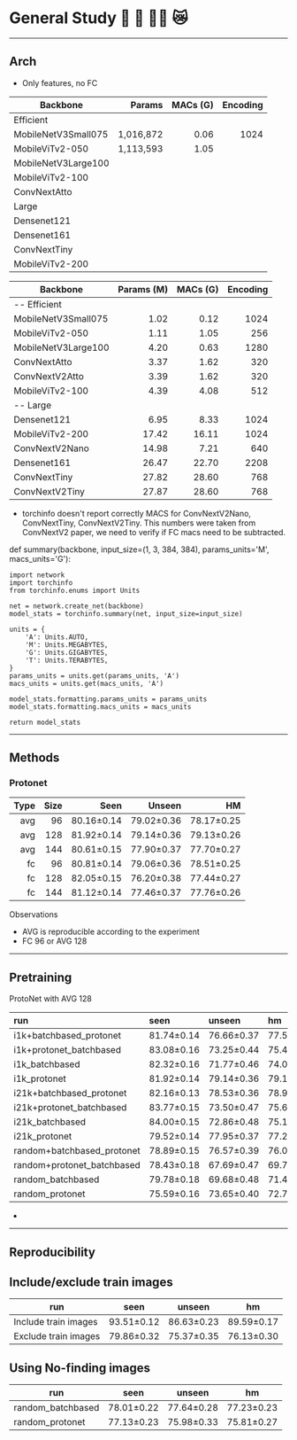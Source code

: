 # General Study 🩻 🐺 🤟🏽 😿


--------------------------------------------------
## Arch

* Only features, no FC

| Backbone              | Params     | MACs (G)  | Encoding |
| --------------------- | ---------: | --------: | -------: |
| Efficient             |            |           |          |
|   MobileNetV3Small075 |  1,016,872 |      0.06 |     1024 |
|   MobileViTv2-050     |  1,113,593 |      1.05 |  |
|   MobileNetV3Large100 |  |  |  |
|   MobileViTv2-100     |  |  |  |
|   ConvNextAtto        |  |  |  |
| Large                 |            |           |          |
|   Densenet121         |  |  |  |
|   Densenet161         |  |  |  |
|   ConvNextTiny        |  |  |  |
|   MobileViTv2-200     |  |  |  |


| Backbone            | Params (M) | MACs (G)  | Encoding |
| ------------------- | ---------: | --------: | -------: |
| -- Efficient        |            |           |          |
| MobileNetV3Small075 |       1.02 |      0.12 |     1024 |
| MobileViTv2-050     |       1.11 |      1.05 |      256 |
| MobileNetV3Large100 |       4.20 |      0.63 |     1280 |
| ConvNextAtto        |       3.37 |      1.62 |      320 |
| ConvNextV2Atto      |       3.39 |      1.62 |      320 |
| MobileViTv2-100     |       4.39 |      4.08 |      512 |
| -- Large            |            |           |          |
| Densenet121         |       6.95 |      8.33 |     1024 |
| MobileViTv2-200     |      17.42 |     16.11 |     1024 |
| ConvNextV2Nano      |      14.98 |      7.21 |      640 |
| Densenet161         |      26.47 |     22.70 |     2208 |
| ConvNextTiny        |      27.82 |     28.60 |      768 |
| ConvNextV2Tiny      |      27.87 |     28.60 |      768 |


* torchinfo doesn't report correctly MACS for ConvNextV2Nano, ConvNextTiny, ConvNextV2Tiny. This numbers were taken from ConvNextV2 paper, we need to verify if FC macs need to be subtracted.


def summary(backbone, input_size=(1, 3, 384, 384), params_units='M', macs_units='G'):

    import network
    import torchinfo
    from torchinfo.enums import Units

    net = network.create_net(backbone)
    model_stats = torchinfo.summary(net, input_size=input_size)

    units = {
        'A': Units.AUTO,
        'M': Units.MEGABYTES,
        'G': Units.GIGABYTES,
        'T': Units.TERABYTES,
    }
    params_units = units.get(params_units, 'A')
    macs_units = units.get(macs_units, 'A')

    model_stats.formatting.params_units = params_units
    model_stats.formatting.macs_units = macs_units

    return model_stats



--------------------------------------------------
## Methods

### Protonet

| Type | Size | Seen       | Unseen     | HM         |
| ---: | ---: | ---------: | ---------: | ---------: |
| avg  |   96 | 80.16±0.14 | 79.02±0.36 | 78.17±0.25 |
| avg  |  128 | 81.92±0.14 | 79.14±0.36 | 79.13±0.26 |
| avg  |  144 | 80.61±0.15 | 77.90±0.37 | 77.70±0.27 |
| fc   |   96 | 80.81±0.14 | 79.06±0.36 | 78.51±0.25 |
| fc   |  128 | 82.05±0.15 | 76.20±0.38 | 77.44±0.27 |
| fc   |  144 | 81.12±0.14 | 77.46±0.37 | 77.76±0.26 |

Observations
* AVG is reproducible according to the experiment
* FC 96 or AVG 128

--------------------------------------------------
## Pretraining

ProtoNet with AVG 128

| run                        | seen       | unseen     | hm         |
|:---------------------------|:-----------|:-----------|:-----------|
| i1k+batchbased_protonet    | 81.74±0.14 | 76.66±0.37 | 77.58±0.27 |
| i1k+protonet_batchbased    | 83.08±0.16 | 73.25±0.44 | 75.48±0.32 |
| i1k_batchbased             | 82.32±0.16 | 71.77±0.46 | 74.02±0.34 |
| i1k_protonet               | 81.92±0.14 | 79.14±0.36 | 79.13±0.26 |
| i21k+batchbased_protonet   | 82.16±0.13 | 78.53±0.36 | 78.91±0.25 |
| i21k+protonet_batchbased   | 83.77±0.15 | 73.50±0.47 | 75.60±0.35 |
| i21k_batchbased            | 84.00±0.15 | 72.86±0.48 | 75.11±0.37 |
| i21k_protonet              | 79.52±0.14 | 77.95±0.37 | 77.22±0.26 |
| random+batchbased_protonet | 78.89±0.15 | 76.57±0.39 | 76.03±0.28 |
| random+protonet_batchbased | 78.43±0.18 | 67.69±0.47 | 69.71±0.36 |
| random_batchbased          | 79.78±0.18 | 69.68±0.48 | 71.41±0.37 |
| random_protonet            | 75.59±0.16 | 73.65±0.40 | 72.74±0.28 |
*



--------------------------------------------------
## Reproducibility



## Include/exclude train images

| run                  | seen       | unseen     | hm         |
|----------------------|------------|------------|------------|
| Include train images | 93.51±0.12 | 86.63±0.23 | 89.59±0.17 |
| Exclude train images | 79.86±0.32 | 75.37±0.35 | 76.13±0.30 |


## Using No-finding images

| run               | seen       | unseen     | hm         |
|-------------------|------------|------------|------------|
| random_batchbased | 78.01±0.22 | 77.64±0.28 | 77.23±0.23 |
| random_protonet   | 77.13±0.23 | 75.98±0.33 | 75.81±0.27 |

